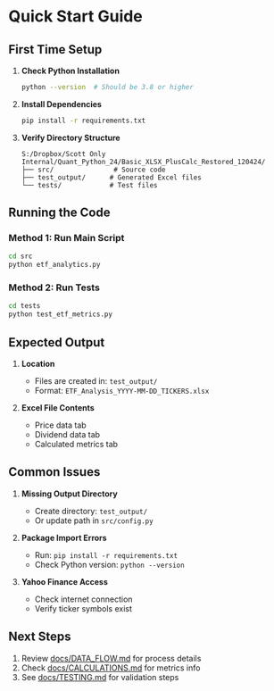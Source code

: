 # Quick Start Guide

## First Time Setup

1. **Check Python Installation**
   ```bash
   python --version  # Should be 3.8 or higher
   ```

2. **Install Dependencies**
   ```bash
   pip install -r requirements.txt
   ```

3. **Verify Directory Structure**
   ```
   S:/Dropbox/Scott Only Internal/Quant_Python_24/Basic_XLSX_PlusCalc_Restored_120424/
   ├── src/               # Source code
   ├── test_output/      # Generated Excel files
   └── tests/            # Test files
   ```

## Running the Code

### Method 1: Run Main Script
```bash
cd src
python etf_analytics.py
```

### Method 2: Run Tests
```bash
cd tests
python test_etf_metrics.py
```

## Expected Output

1. **Location**
   - Files are created in: `test_output/`
   - Format: `ETF_Analysis_YYYY-MM-DD_TICKERS.xlsx`

2. **Excel File Contents**
   - Price data tab
   - Dividend data tab
   - Calculated metrics tab

## Common Issues

1. **Missing Output Directory**
   - Create directory: `test_output/`
   - Or update path in `src/config.py`

2. **Package Import Errors**
   - Run: `pip install -r requirements.txt`
   - Check Python version: `python --version`

3. **Yahoo Finance Access**
   - Check internet connection
   - Verify ticker symbols exist

## Next Steps

1. Review [docs/DATA_FLOW.md](DATA_FLOW.md) for process details
2. Check [docs/CALCULATIONS.md](CALCULATIONS.md) for metrics info
3. See [docs/TESTING.md](TESTING.md) for validation steps
